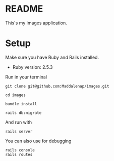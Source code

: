 # README
This's my images application.

# Setup
Make sure you have Ruby and Rails installed.

* Ruby version: 2.5.3

Run in your terminal
```
git clone git@github.com:Maddalenap/images.git

cd images

bundle install

rails db:migrate
```
And run with

```
rails server
```

You can also use for debugging
```
rails console 
rails routes
```
